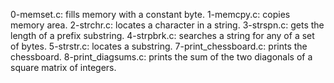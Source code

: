 0-memset.c: fills memory with a constant byte.
1-memcpy.c: copies memory area.
2-strchr.c: locates a character in a string.
3-strspn.c: gets the length of a prefix substring.
4-strpbrk.c: searches a string for any of a set of bytes.
5-strstr.c: locates a substring.
7-print_chessboard.c: prints the chessboard.
8-print_diagsums.c: prints the sum of the two diagonals of a square matrix of integers.
